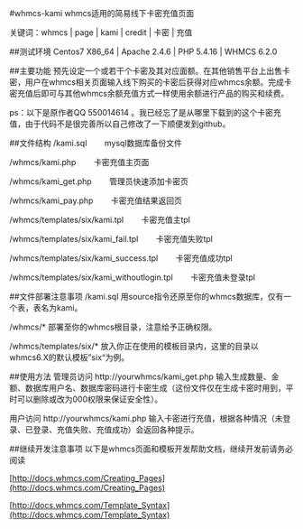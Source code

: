 #whmcs-kami
whmcs适用的简易线下卡密充值页面

关键词：whmcs | page | kami | credit | 卡密 | 充值

##测试环境
Centos7 X86_64 | Apache 2.4.6 | PHP 5.4.16 | WHMCS 6.2.0

##主要功能
预先设定一个或若干个卡密及其对应面额。在其他销售平台上出售卡密，用户在whmcs相关页面输入线下购买的卡密后获得对应whmcs余额。完成卡密充值后即可与其他whmcs余额充值方式一样使用余额进行产品的购买和续费。

ps：以下是原作者QQ 550014614 。我已经忘了是从哪里下载到的这个卡密充值，由于代码不是很完善所以自己修改了一下顺便发到github。

##文件结构
/kami.sql&nbsp;&nbsp;&nbsp;&nbsp;&nbsp;&nbsp;&nbsp;&nbsp;mysql数据库备份文件

/whmcs/kami.php&nbsp;&nbsp;&nbsp;&nbsp;&nbsp;&nbsp;&nbsp;&nbsp;卡密充值主页面

/whmcs/kami_get.php&nbsp;&nbsp;&nbsp;&nbsp;&nbsp;&nbsp;&nbsp;&nbsp;管理员快速添加卡密页

/whmcs/kami_pay.php&nbsp;&nbsp;&nbsp;&nbsp;&nbsp;&nbsp;&nbsp;&nbsp;卡密充值结果返回页

/whmcs/templates/six/kami.tpl&nbsp;&nbsp;&nbsp;&nbsp;&nbsp;&nbsp;&nbsp;&nbsp;卡密充值主tpl

/whmcs/templates/six/kami_fail.tpl&nbsp;&nbsp;&nbsp;&nbsp;&nbsp;&nbsp;&nbsp;&nbsp;卡密充值失败tpl

/whmcs/templates/six/kami_success.tpl&nbsp;&nbsp;&nbsp;&nbsp;&nbsp;&nbsp;&nbsp;&nbsp;卡密充值成功tpl

/whmcs/templates/six/kami_withoutlogin.tpl&nbsp;&nbsp;&nbsp;&nbsp;&nbsp;&nbsp;&nbsp;&nbsp;卡密充值未登录tpl

##文件部署注意事项
/kami.sql 用source指令还原至你的whmcs数据库，仅有一个表，表名为kami。

/whmcs/* 部署至你的whmcs根目录，注意给予正确权限。

/whmcs/templates/six/* 放入你正在使用的模板目录内，这里的目录以whmcs6.X的默认模板”six“为例。


##使用方法
管理员访问 http://yourwhmcs/kami_get.php 输入生成数量、金额、数据库用户名、数据库密码进行卡密生成（这份文件仅在生成卡密时用到，平时可以删除或改为000权限来保证安全性）。

用户访问 http://yourwhmcs/kami.php 输入卡密进行充值，根据各种情况（未登录、已登录、充值失败、充值成功）会返回各种提示。

##继续开发注意事项
以下是whmcs页面和模板开发帮助文档，继续开发前请务必阅读

[http://docs.whmcs.com/Creating_Pages](http://docs.whmcs.com/Creating_Pages)

[http://docs.whmcs.com/Template_Syntax](http://docs.whmcs.com/Template_Syntax)


